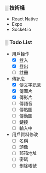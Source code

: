 
### ░ 技術棧
- React Native
- Expo
- Socket.io

### ░ Todo List

- 用戶操作
  - [x] 登入
  - [x] 登出
  - [ ] 註冊 

- 傳訊息
  - [x] 傳文字訊息
  - [x] 傳圖片
  - [x] 傳影片
  - [ ] 傳語音
  - [ ] 傳貼圖
  - [ ] 傳動圖
  - [ ] 鏈接
  - [ ] 輸入中

- 用戶資料修改
  - [ ] 名稱
  - [ ] 頭像
  - [ ] 郵箱地址
  - [ ] 密碼
  - [ ] 刪除帳號